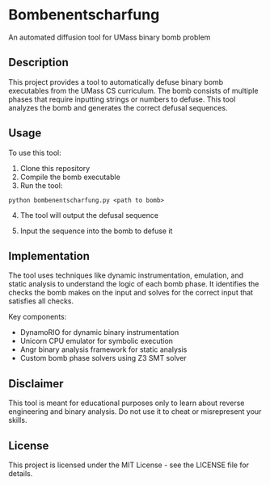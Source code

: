 # Bombenentscharfung

An automated diffusion tool for UMass binary bomb problem

## Description

This project provides a tool to automatically defuse binary bomb executables from the UMass CS curriculum. The bomb consists of multiple phases that require inputting strings or numbers to defuse. This tool analyzes the bomb and generates the correct defusal sequences.

## Usage

To use this tool:

1. Clone this repository
2. Compile the bomb executable
3. Run the tool:

```
python bombenentscharfung.py <path to bomb>
```

4. The tool will output the defusal sequence

5. Input the sequence into the bomb to defuse it

## Implementation

The tool uses techniques like dynamic instrumentation, emulation, and static analysis to understand the logic of each bomb phase. It identifies the checks the bomb makes on the input and solves for the correct input that satisfies all checks.

Key components:

- DynamoRIO for dynamic binary instrumentation
- Unicorn CPU emulator for symbolic execution
- Angr binary analysis framework for static analysis
- Custom bomb phase solvers using Z3 SMT solver

## Disclaimer

This tool is meant for educational purposes only to learn about reverse engineering and binary analysis. Do not use it to cheat or misrepresent your skills.

## License

This project is licensed under the MIT License - see the LICENSE file for details.
